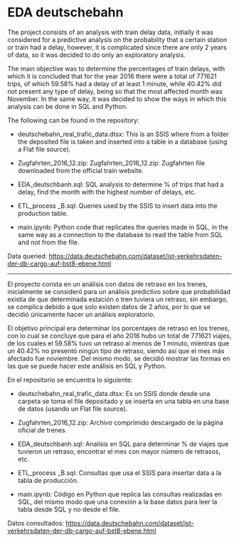 # EDA deutschebahn 


The project consists of an analysis with train delay data, initially it was considered for a predictive analysis on the probability that a certain station or train had a delay, however, it is complicated since there are only 2 years of data, so it was decided to do only an exploratory analysis.

The main objective was to determine the percentages of train delays, with which it is concluded that for the year 2016 there were a total of 771621 trips, of which 59.58% had a delay of at least 1 minute, while 40.42% did not present any type of delay, being so that the most affected month was November.
In the same way, it was decided to show the ways in which this analysis can be done in SQL and Python.

The following can be found in the repository:

* deutschebahn_real_trafic_data.dtsx: This is an SSIS where from a folder the deposited file is taken and inserted into a table in a database (using a Flat file source).

* Zugfahrten_2016_12.zip: Zugfahrten_2016_12.zip: Zugfahrten file downloaded from the official train website. 

* EDA_deutschbanh.sql: SQL analysis to determine % of trips that had a delay, find the month with the highest number of delays, etc.

* ETL_process _B.sql: Queries used by the SSIS to insert data into the production table.

* main.ipynb: Python code that replicates the queries made in SQL, in the same way as a connection to the database to read the table from SQL and not from the file.

Data queried: https://data.deutschebahn.com/dataset/ist-verkehrsdaten-der-db-cargo-auf-bst8-ebene.html


-------------------------------------------------

El proyecto consta en un análisis con datos de retraso en los trenes, inicialmente se consideró para un análisis predictivo sobre que probabilidad existía de que determinada estación o tren tuviera un retraso, sin embargo, se complica debido a que solo existen datos de 2 años, por lo que se decidió únicamente hacer un análisis exploratorio.

El objetivo principal era determinar los porcentajes de retraso en los trenes, con lo cual se concluye que para el año 2016 hubo un total de 771621 viajes, de los cuales el 59.58% tuvo un retraso al menos de 1 minuto, mientras que un 40.42% no presentó ningún tipo de retraso, siendo así que el mes más afectado fue noviembre.
Del mismo modo, se decidió mostrar las formas en las que se puede hacer este análisis en SQL y Python.

En el repositorio se encuentra lo siguiente:

* deutschebahn_real_trafic_data.dtsx: Es un SSIS donde desde una carpeta se toma el file depositado y se inserta en una tabla en una base de datos (usando un Flat file source).

* Zugfahrten_2016_12.zip: Archivo comprimido descargado de la página oficial de trenes. 

* EDA_deutschbanh.sql: Analisis en SQL para determinar % de viajes que tuvieron un retraso, encontrar el mes con mayor número de retrasos, etc.

* ETL_process _B.sql: Consultas que usa el SSIS para insertar data a la tabla de producción.

* main.ipynb: Código en Python que replica las consultas realizadas en SQL, del mismo modo que una conexión a la base datos para leer la tabla desde SQL y no desde el file.

Datos consultados: https://data.deutschebahn.com/dataset/ist-verkehrsdaten-der-db-cargo-auf-bst8-ebene.html
